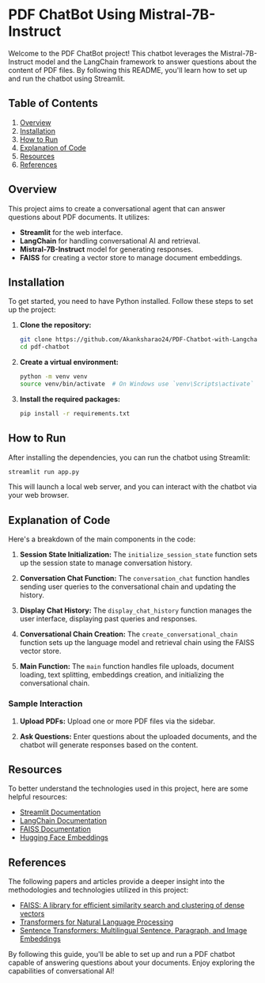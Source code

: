 # PDF ChatBot Using Mistral-7B-Instruct

Welcome to the PDF ChatBot project! This chatbot leverages the Mistral-7B-Instruct model and the LangChain framework to answer questions about the content of PDF files. By following this README, you'll learn how to set up and run the chatbot using Streamlit.

## Table of Contents
1. [Overview](#overview)
2. [Installation](#installation)
3. [How to Run](#how-to-run)
4. [Explanation of Code](#explanation-of-code)
5. [Resources](#resources)
6. [References](#references)

## Overview
This project aims to create a conversational agent that can answer questions about PDF documents. It utilizes:
- **Streamlit** for the web interface.
- **LangChain** for handling conversational AI and retrieval.
- **Mistral-7B-Instruct** model for generating responses.
- **FAISS** for creating a vector store to manage document embeddings.

## Installation
To get started, you need to have Python installed. Follow these steps to set up the project:

1. **Clone the repository:**
   ```bash
   git clone https://github.com/Akanksharao24/PDF-Chatbot-with-Langchain-and-Streamlit
   cd pdf-chatbot
   ```

2. **Create a virtual environment:**
   ```bash
   python -m venv venv
   source venv/bin/activate  # On Windows use `venv\Scripts\activate`
   ```

3. **Install the required packages:**
   ```bash
   pip install -r requirements.txt
   ```

## How to Run
After installing the dependencies, you can run the chatbot using Streamlit:

```bash
streamlit run app.py
```

This will launch a local web server, and you can interact with the chatbot via your web browser.

## Explanation of Code
Here's a breakdown of the main components in the code:

1. **Session State Initialization:**
   The `initialize_session_state` function sets up the session state to manage conversation history.

2. **Conversation Chat Function:**
   The `conversation_chat` function handles sending user queries to the conversational chain and updating the history.

3. **Display Chat History:**
   The `display_chat_history` function manages the user interface, displaying past queries and responses.

4. **Conversational Chain Creation:**
   The `create_conversational_chain` function sets up the language model and retrieval chain using the FAISS vector store.

5. **Main Function:**
   The `main` function handles file uploads, document loading, text splitting, embeddings creation, and initializing the conversational chain.

### Sample Interaction
1. **Upload PDFs:**
   Upload one or more PDF files via the sidebar.
   
2. **Ask Questions:**
   Enter questions about the uploaded documents, and the chatbot will generate responses based on the content.

## Resources
To better understand the technologies used in this project, here are some helpful resources:

- [Streamlit Documentation](https://docs.streamlit.io/)
- [LangChain Documentation](https://langchain.readthedocs.io/)
- [FAISS Documentation](https://faiss.ai/)
- [Hugging Face Embeddings](https://huggingface.co/sentence-transformers/all-MiniLM-L6-v2)

## References
The following papers and articles provide a deeper insight into the methodologies and technologies utilized in this project:

- [FAISS: A library for efficient similarity search and clustering of dense vectors](https://arxiv.org/abs/1702.08734)
- [Transformers for Natural Language Processing](https://arxiv.org/abs/1706.03762)
- [Sentence Transformers: Multilingual Sentence, Paragraph, and Image Embeddings](https://arxiv.org/abs/1908.10084)

By following this guide, you'll be able to set up and run a PDF chatbot capable of answering questions about your documents. Enjoy exploring the capabilities of conversational AI!
